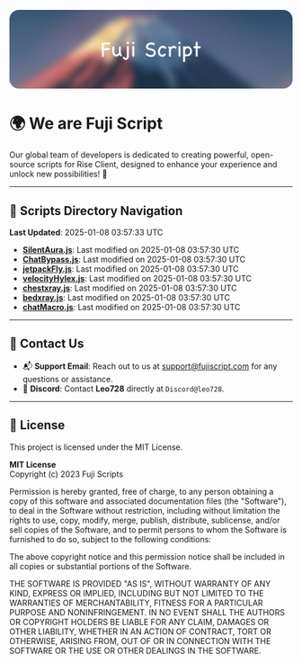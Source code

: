 ![Banner](.github/b.webp)

# 🌍 **We are Fuji Script**

Our global team of developers is dedicated to creating powerful, open-source scripts for Rise Client, designed to enhance your experience and unlock new possibilities! 🌟

---
<!-- SCRIPTS_NAVIGATION_START -->
## 📂 **Scripts Directory Navigation**

**Last Updated**: 2025-01-08 03:57:33 UTC

- **[SilentAura.js](scripts/SilentAura.js)**: Last modified on 2025-01-08 03:57:30 UTC
- **[ChatBypass.js](scripts/ChatBypass.js)**: Last modified on 2025-01-08 03:57:30 UTC
- **[jetpackFly.js](scripts/jetpackFly.js)**: Last modified on 2025-01-08 03:57:30 UTC
- **[velocityHylex.js](scripts/velocityHylex.js)**: Last modified on 2025-01-08 03:57:30 UTC
- **[chestxray.js](scripts/chestxray.js)**: Last modified on 2025-01-08 03:57:30 UTC
- **[bedxray.js](scripts/bedxray.js)**: Last modified on 2025-01-08 03:57:30 UTC
- **[chatMacro.js](scripts/chatMacro.js)**: Last modified on 2025-01-08 03:57:30 UTC

<!-- SCRIPTS_NAVIGATION_END -->

---

## 💬 **Contact Us**  
- 📬 **Support Email**: Reach out to us at [support@fujiscript.com](mailto:support@fujiscript.com) for any questions or assistance.  
- 💬 **Discord**: Contact **Leo728** directly at `Discord@leo728`.

---

## 📜 **License**

This project is licensed under the MIT License.  

**MIT License**  
Copyright (c) 2023 Fuji Scripts  

Permission is hereby granted, free of charge, to any person obtaining a copy of this software and associated documentation files (the "Software"), to deal in the Software without restriction, including without limitation the rights to use, copy, modify, merge, publish, distribute, sublicense, and/or sell copies of the Software, and to permit persons to whom the Software is furnished to do so, subject to the following conditions:  

The above copyright notice and this permission notice shall be included in all copies or substantial portions of the Software.  

THE SOFTWARE IS PROVIDED "AS IS", WITHOUT WARRANTY OF ANY KIND, EXPRESS OR IMPLIED, INCLUDING BUT NOT LIMITED TO THE WARRANTIES OF MERCHANTABILITY, FITNESS FOR A PARTICULAR PURPOSE AND NONINFRINGEMENT. IN NO EVENT SHALL THE AUTHORS OR COPYRIGHT HOLDERS BE LIABLE FOR ANY CLAIM, DAMAGES OR OTHER LIABILITY, WHETHER IN AN ACTION OF CONTRACT, TORT OR OTHERWISE, ARISING FROM, OUT OF OR IN CONNECTION WITH THE SOFTWARE OR THE USE OR OTHER DEALINGS IN THE SOFTWARE.  
